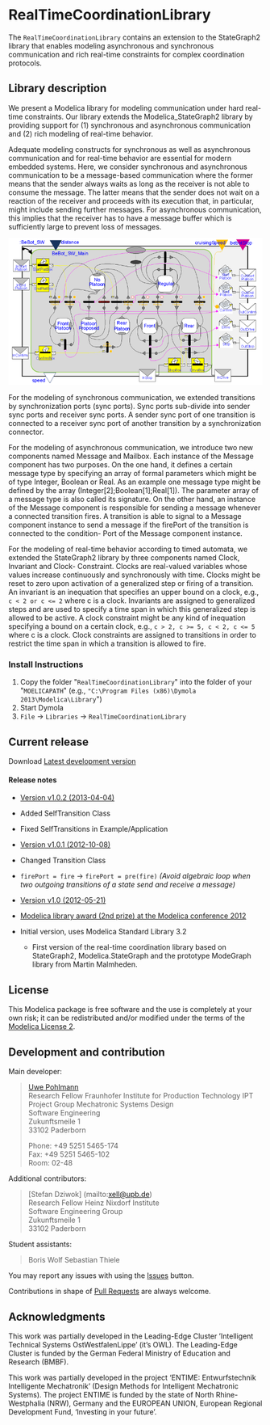 # RealTimeCoordinationLibrary

The `RealTimeCoordinationLibrary` contains an extension to the StateGraph2 library that enables modeling asynchronous and synchronous communication and rich real-time constraints for complex coordination protocols.

## Library description
We present a Modelica library for modeling communication under hard real-time constraints. Our library extends the Modelica_StateGraph2 library by providing support for (1) synchronous and asynchronous communication and (2) rich modeling of real-time behavior.

Adequate modeling constructs for synchronous as well as asynchronous communication and for real-time behavior are essential for modern embedded systems. Here, we consider synchronous and asynchronous communication to be a message-based communication where the former means that the sender always waits as long as the receiver is not able to consume the message. The latter means that the sender does not wait on a reaction of the receiver and proceeds with its execution that, in particular, might include sending further messages. For asynchronous communication, this implies that the receiver has to have a message buffer which is sufficiently large to prevent loss of messages.

![screenshot](images/screenshot.png)

For the modeling of synchronous communication, we extended transitions by synchronization ports (sync ports). Sync ports sub-divide into sender sync ports and receiver sync ports. A sender sync port of one transition is connected to a receiver sync port of another transition by a synchronization connector.

For the modeling of asynchronous communication, we introduce two new components named Message and Mailbox. Each instance of the Message component has two purposes. On the one hand, it defines a certain message type by specifying an array of formal parameters which might be of type Integer, Boolean or Real. As an example one message type might be defined by the array (Integer[2];Boolean[1];Real[1]). The parameter array of a message type is also called its signature. On the other hand, an instance of the Message component is responsible for sending a message whenever a connected transition fires. A transition is able to signal to a Message component instance to send a message if the firePort of the transition is connected to the condition- Port of the Message component instance.

For the modeling of real-time behavior according to timed automata, we extended the StateGraph2 library by three components named Clock, Invariant and Clock- Constraint. Clocks are real-valued variables whose values increase continuously and synchronously with time. Clocks might be reset to zero upon activation of a generalized step or firing of a transition. An invariant is an inequation that specifies an upper bound on a clock, e.g., `c < 2 or c <= 2` where c is a clock. Invariants are assigned to generalized steps and are used to specify a time span in which this generalized step is allowed to be active. A clock constraint might be any kind of inequation specifying a bound on a certain clock, e.g., `c > 2, c >= 5, c < 2, c <= 5` where c is a clock. Clock constraints are assigned to transitions in order to restrict the time span in which a transition is allowed to fire.

### Install Instructions
1. Copy the folder "`RealTimeCoordinationLibrary`" into the folder of your "`MOELICAPATH`" (e.g., `"C:\Program Files (x86)\Dymola 2013\Modelica\Library`")
2. Start Dymola
3. `File` &rarr; `Libraries` &rarr; `RealTimeCoordinationLibrary`

## Current release

Download [Latest development version](../../archive/master.zip)

#### Release notes
* [Version v1.0.2 (2013-04-04)](../../archive/v1.0.2.zip)
 * Added SelfTransition Class
 * Fixed SelfTransitions in Example/Application

* [Version v1.0.1 (2012-10-08)](../../archive/v1.0.1.zip)
 * Changed Transition Class
 * `firePort = fire` &rarr; `firePort = pre(fire)` *(Avoid algebraic loop when two outgoing transitions of a state send and receive a message)*

* [Version v1.0 (2012-05-21)](../../archive/v1.0.zip)
 * [Modelica library award (2nd prize) at the Modelica conference 2012](https://www.modelica.org/publications/newsletters/2012-3#item164) 
 * Initial version, uses Modelica Standard Library 3.2
   - First version of the real-time coordination library based on StateGraph2, Modelica.StateGraph and the prototype ModeGraph library from Martin Malmheden.

## License

This Modelica package is free software and the use is completely at your own risk;
it can be redistributed and/or modified under the terms of the [Modelica License 2](https://modelica.org/licenses/ModelicaLicense2).

## Development and contribution
 Main developer:
 > [Uwe Pohlmann](mailto:uwe.pohlmann@ipt.fraunhofer.de)<br>
 > Research Fellow
 > Fraunhofer Institute for Production Technology IPT<br>
 > Project Group Mechatronic Systems Design<br>
 > Software Engineering<br>
 > Zukunftsmeile 1<br>
 > 33102 Paderborn<br>
 >
 > Phone: +49 5251 5465-174<br>
 > Fax: +49 5251 5465-102<br>
 > Room: 02-48
 
 Additional contributors:
  
  > [Stefan Dziwok] (mailto:xell@upb.de)<br>
  > Research Fellow
  > Heinz Nixdorf Institute<br>
  > Software Engineering Group<br>
  > Zukunftsmeile 1<br>
  > 33102 Paderborn<br>
  
 Student assistants:
  > Boris Wolf
  > Sebastian Thiele

You may report any issues with using the [Issues](../../issues) button.

Contributions in shape of [Pull Requests](../../pulls) are always welcome.

## Acknowledgments

This work was partially developed in the Leading-Edge Cluster
’Intelligent Technical Systems OstWestfalenLippe’ (it’s
OWL). The Leading-Edge Cluster is funded by the German
Federal Ministry of Education and Research (BMBF).

This work was partially developed in the project ‘ENTIME:
Entwurfstechnik Intelligente Mechatronik’ (Design Methods
for Intelligent Mechatronic Systems). The project ENTIME
is funded by the state of North Rhine-Westphalia (NRW),
Germany and the EUROPEAN UNION, European Regional
Development Fund, ‘Investing in your future’.

